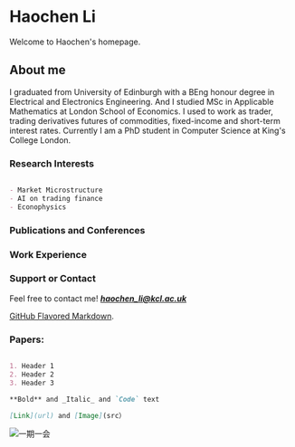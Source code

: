 # Haochen Li

Welcome to Haochen's homepage.

## About me

I graduated from University of Edinburgh with a BEng honour degree in Electrical and Electronics Engineering. And I studied MSc in Applicable Mathematics at London School of Economics. I used to work as trader, trading derivatives futures of commodities, fixed-income and short-term interest rates. Currently I am a PhD student in Computer Science at King's College London.

### Research Interests
```markdown

- Market Microstructure
- AI on trading finance
- Econophysics


```



### Publications and Conferences

### Work Experience

### Support or Contact

Feel free to contact me! _**haochen_li@kcl.ac.uk**_

[GitHub Flavored Markdown](https://guides.github.com/features/mastering-markdown/).

### Papers:
```markdown

1. Header 1
2. Header 2
3. Header 3

**Bold** and _Italic_ and `Code` text

[Link](url) and [Image](src）
```

![一期一会](https://user-images.githubusercontent.com/71441849/133270256-cd72121f-c5bd-4311-99bf-85b0223a74de.jpg)


